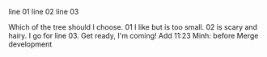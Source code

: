 line 01
line 02
line 03

Which of the tree should I choose. 
01 I like but is too small. 
02 is scary and hairy. 
I go for line 03.
Get ready, I'm coming! 
Add 11:23
Minh: before Merge development

